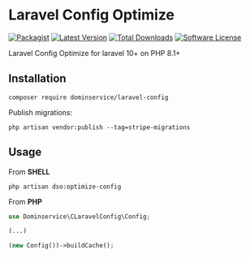 # Laravel Config Optimize

[![Packagist](https://img.shields.io/packagist/v/dominservice/laravel-config.svg)]()
[![Latest Version](https://img.shields.io/github/release/dominservice/laravel-config.svg?style=flat-square)](https://github.com/dominservice/laravel-config/releases)
[![Total Downloads](https://img.shields.io/packagist/dt/dominservice/laravel-config.svg?style=flat-square)](https://packagist.org/packages/dominservice/laravel-config)
[![Software License](https://img.shields.io/badge/license-MIT-brightgreen.svg?style=flat-square)](LICENSE)

Laravel Config Optimize for laravel 10+ on PHP 8.1+

## Installation

```shell
composer require dominservice/laravel-config
```

Publish migrations:

```shell
php artisan vendor:publish --tag=stripe-migrations
```

## Usage

From __SHELL__

```shell
php artisan dso:optimize-config
```

From __PHP__

```php
use Dominservice\CLaravelConfig\Config;

(...)

(new Config())->buildCache();
```